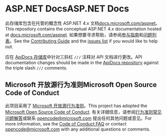 # <a name="aspnet-docs"></a><span data-ttu-id="efd00-101">ASP.NET Docs</span><span class="sxs-lookup"><span data-stu-id="efd00-101">ASP.NET Docs</span></span>

<span data-ttu-id="efd00-102">此存储库包含在托管的概念性 ASP.NET 4.x 文档[docs.microsoft.com/aspnet](https://docs.microsoft.com/aspnet)。</span><span class="sxs-lookup"><span data-stu-id="efd00-102">This repository contains the conceptual ASP.NET 4.x documentation hosted at [docs.microsoft.com/aspnet](https://docs.microsoft.com/aspnet).</span></span> <span data-ttu-id="efd00-103">如果想要寻求帮助，请参阅[参与指南](CONTRIBUTING.md)和[问题列表](https://github.com/aspnet/AspNetDocs/issues)。</span><span class="sxs-lookup"><span data-stu-id="efd00-103">See the [Contributing Guide](CONTRIBUTING.md) and the [issues list](https://github.com/aspnet/AspNetDocs/issues) if you would like to help out.</span></span>

<span data-ttu-id="efd00-104">应在 [ApiDocs 存储库](https://github.com/aspnet/ApiDocs)中针对三斜杠 `///` 注释对 API 文档进行更改。</span><span class="sxs-lookup"><span data-stu-id="efd00-104">API documentation changes should be made in the [ApiDocs repository](https://github.com/aspnet/ApiDocs) against the triple slash `///` comments.</span></span>

## <a name="microsoft-open-source-code-of-conduct"></a><span data-ttu-id="efd00-105">Microsoft 开放源行为准则</span><span class="sxs-lookup"><span data-stu-id="efd00-105">Microsoft Open Source Code of Conduct</span></span>

<span data-ttu-id="efd00-106">此项目采用了 [Microsoft 开放源行为准则](https://opensource.microsoft.com/codeofconduct/)。</span><span class="sxs-lookup"><span data-stu-id="efd00-106">This project has adopted the [Microsoft Open Source Code of Conduct](https://opensource.microsoft.com/codeofconduct/).</span></span>
<span data-ttu-id="efd00-107">有关详细信息，请参阅[行为准则常见问题解答](https://opensource.microsoft.com/codeofconduct/faq/)或联系 [opencode@microsoft.com](mailto:opencode@microsoft.com) 提出任何其他问题或意见。</span><span class="sxs-lookup"><span data-stu-id="efd00-107">For more information, see the [Code of Conduct FAQ](https://opensource.microsoft.com/codeofconduct/faq/) or contact [opencode@microsoft.com](mailto:opencode@microsoft.com) with any additional questions or comments.</span></span>
